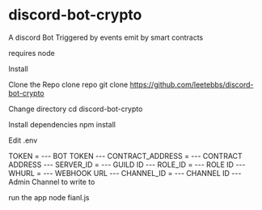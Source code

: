 # discord-bot-crypto
A discord Bot  Triggered by events emit by smart contracts

requires node


Install

Clone the Repo
clone repo  git clone https://github.com/leetebbs/discord-bot-crypto

Change directory
cd discord-bot-crypto

Install dependencies
npm install

Edit .env

TOKEN = --- BOT TOKEN ---
CONTRACT_ADDRESS = --- CONTRACT ADDRESS ---
SERVER_ID = --- GUILD ID ---
ROLE_ID = --- ROLE ID ---
WHURL = --- WEBHOOK URL --- 
CHANNEL_ID = --- CHANNEL ID --- Admin Channel to write to


run the app
node fianl.js
